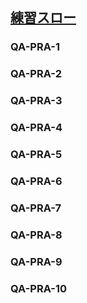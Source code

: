 ## [練習スロー](80903)

### QA-PRA-1

### QA-PRA-2

### QA-PRA-3

### QA-PRA-4

### QA-PRA-5

### QA-PRA-6

### QA-PRA-7

### QA-PRA-8

### QA-PRA-9

### QA-PRA-10
